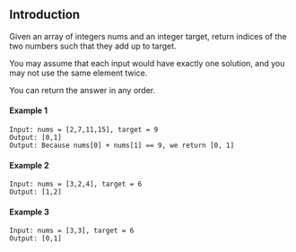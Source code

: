 ## Introduction

Given an array of integers nums and an integer target, return indices of the two numbers such that they add up to target.

You may assume that each input would have exactly one solution, and you may not use the same element twice.

You can return the answer in any order.

#### Example 1

```
Input: nums = [2,7,11,15], target = 9
Output: [0,1]
Output: Because nums[0] + nums[1] == 9, we return [0, 1]
```
#### Example 2

```
Input: nums = [3,2,4], target = 6
Output: [1,2]
```
#### Example 3

```
Input: nums = [3,3], target = 6
Output: [0,1]
```